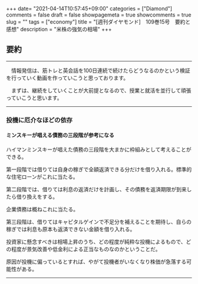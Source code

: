+++
date= "2021-04-14T10:57:45+09:00"
categories = ["Diamond"]
comments = false
draft = false
showpagemeta = true
showcomments = true
slug = ""
tags = ["economy"]
title = "[週刊ダイヤモンド]　109巻15号　要約と感想"
description = "米株の強気の相場"
+++

## **要約**
***

　情報発信は、筋トレと英会話を100日連続で続けたらどうなるのかという検証を行っていく動画を作っていこうと思っております。

　まずは、継続をしていくことが大前提となるので、授業と就活を並行して頑張っていこうと思います。

***

### **投機に厄介なほどの依存**

#### ミンスキーが唱える債務の三段階が参考になる

ハイマンミンスキーが唱えた債務の三段階を大まかに枠組みとして考えることができる。

第一段階では借りては自身の稼ぎで全額返済できる分だけを借り入れる。標準的な住宅ローンがこれに当たる。

第二段階では、借りては利息の返済だけを計画し、その債務を返済期限が到来したら借り換えをする。

企業債務は概ねこれに当たる。

第三段階は、借りてはキャピタルゲインで不足分を補えることを期待し、自らの稼ぎでは利息も原本も返済できない金額を借り入れる。

投資家に懸念すべきは相場上昇のうち、どの程度が純粋な投機によるもので、どの程度が景気改善や低金利による正当なものなのかということだ。

原因が投機に偏っているとすれば、やがて投機者がいなくなり株価が急落する可能性がある。



----




　



